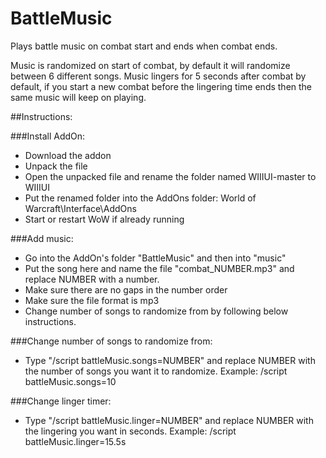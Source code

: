 # BattleMusic
Plays battle music on combat start and ends when combat ends.

Music is randomized on start of combat, by default it will randomize between 6 different songs.
Music lingers for 5 seconds after combat by default, if you start a new combat before the lingering time ends then the same music will keep on playing.

##Instructions:

###Install AddOn:
- Download the addon
- Unpack the file
- Open the unpacked file and rename the folder named WIIIUI-master to WIIIUI
- Put the renamed folder into the AddOns folder: World of Warcraft\Interface\AddOns
- Start or restart WoW if already running

###Add music:
- Go into the AddOn's folder "BattleMusic" and then into "music"
- Put the song here and name the file "combat_NUMBER.mp3" and replace NUMBER with a number.
- Make sure there are no gaps in the number order
- Make sure the file format is mp3
- Change number of songs to randomize from by following below instructions.

###Change number of songs to randomize from:
- Type "/script battleMusic.songs=NUMBER" and replace NUMBER with the number of songs you want it to randomize.
Example: /script battleMusic.songs=10

###Change linger timer:
- Type "/script battleMusic.linger=NUMBER" and replace NUMBER with the lingering you want in seconds.
Example: /script battleMusic.linger=15.5s
